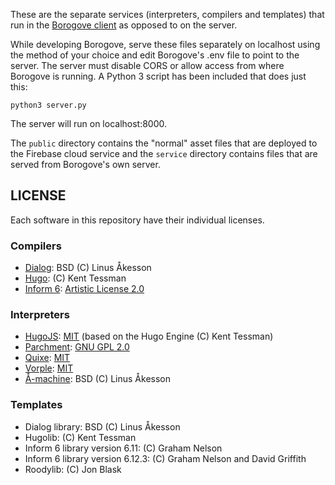 These are the separate services (interpreters, compilers and templates) that run in the [Borogove client](https://github.com/vorple/borogove-ide) as opposed to on the server.

While developing Borogove, serve these files separately on localhost using the method of your choice and edit Borogove's .env file to point to the server. The server must disable CORS or allow access from where Borogove is running. A Python 3 script has been included that does just this:

```
python3 server.py
```

The server will run on localhost:8000.

The `public` directory contains the "normal" asset files that are deployed to the Firebase cloud service and the `service` directory contains files that are served from Borogove's own server.


## LICENSE

Each software in this repository have their individual licenses.

### Compilers

* [Dialog](https://linusakesson.net/dialog/): BSD (C) Linus Åkesson
* [Hugo](https://bitbucket.org/0branch/hugo-unix/src/default/): (C) Kent Tessman
* [Inform 6](https://github.com/DavidKinder/Inform6): [Artistic License 2.0](https://raw.githubusercontent.com/DavidKinder/Inform6/master/licence.txt)

### Interpreters

* [HugoJS](https://github.com/juhana/hugojs): [MIT](https://github.com/juhana/hugojs/blob/master/LICENSE) (based on the Hugo Engine (C) Kent Tessman)
* [Parchment](https://github.com/curiousdannii/parchment): [GNU GPL 2.0](https://github.com/curiousdannii/parchment/blob/master/LICENCE)
* [Quixe](https://eblong.com/zarf/glulx/quixe/): [MIT](https://raw.githubusercontent.com/erkyrath/quixe/master/LICENSE)
* [Vorple](https://github.com/vorple/vorple): [MIT](https://raw.githubusercontent.com/vorple/vorple/master/LICENSE)
* [Å-machine](https://linusakesson.net/dialog/aamachine/index.php): BSD (C) Linus Åkesson

### Templates

* Dialog library: BSD (C) Linus Åkesson
* Hugolib: (C) Kent Tessman
* Inform 6 library version 6.11: (C) Graham Nelson
* Inform 6 library version 6.12.3: (C) Graham Nelson and David Griffith
* Roodylib: (C) Jon Blask
